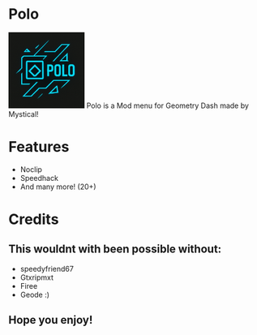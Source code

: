 # Polo

<img src="logo.png" width="150" alt="the mod's logo" />
Polo is a Mod menu  for Geometry Dash made by Mystical!

# Features
- Noclip
- Speedhack
- And many more! (20+)

# Credits

## This wouldnt with been possible without:

- speedyfriend67
- Gtxripmxt
- Firee
- Geode :)

## Hope you enjoy!

